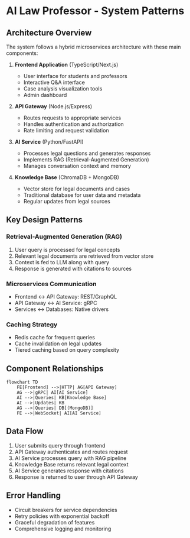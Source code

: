 # AI Law Professor - System Patterns

## Architecture Overview
The system follows a hybrid microservices architecture with these main components:

1. **Frontend Application** (TypeScript/Next.js)
   - User interface for students and professors
   - Interactive Q&A interface
   - Case analysis visualization tools
   - Admin dashboard

2. **API Gateway** (Node.js/Express)
   - Routes requests to appropriate services
   - Handles authentication and authorization
   - Rate limiting and request validation

3. **AI Service** (Python/FastAPI)
   - Processes legal questions and generates responses
   - Implements RAG (Retrieval-Augmented Generation)
   - Manages conversation context and memory

4. **Knowledge Base** (ChromaDB + MongoDB)
   - Vector store for legal documents and cases
   - Traditional database for user data and metadata
   - Regular updates from legal sources

## Key Design Patterns

### Retrieval-Augmented Generation (RAG)
1. User query is processed for legal concepts
2. Relevant legal documents are retrieved from vector store
3. Context is fed to LLM along with query
4. Response is generated with citations to sources

### Microservices Communication
- Frontend ↔ API Gateway: REST/GraphQL
- API Gateway ↔ AI Service: gRPC
- Services ↔ Databases: Native drivers

### Caching Strategy
- Redis cache for frequent queries
- Cache invalidation on legal updates
- Tiered caching based on query complexity

## Component Relationships
```mermaid
flowchart TD
    FE[Frontend] -->|HTTP| AG[API Gateway]
    AG -->|gRPC| AI[AI Service]
    AI -->|Queries| KB[Knowledge Base]
    AI -->|Updates| KB
    AG -->|Queries| DB[(MongoDB)]
    FE -->|WebSocket| AI[AI Service]
```

## Data Flow
1. User submits query through frontend
2. API Gateway authenticates and routes request
3. AI Service processes query with RAG pipeline
4. Knowledge Base returns relevant legal context
5. AI Service generates response with citations
6. Response is returned to user through API Gateway

## Error Handling
- Circuit breakers for service dependencies
- Retry policies with exponential backoff
- Graceful degradation of features
- Comprehensive logging and monitoring

